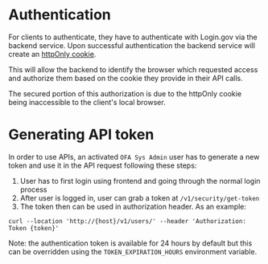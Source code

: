 # Authentication
For clients to authenticate, they have to authenticate with Login.gov via the backend service. Upon successful authentication the backend service will create an [httpOnly cookie](https://owasp.org/www-community/HttpOnly). 

 This will allow the backend to identify the browser which requested access and authorize them based on the cookie they provide in their API calls. 

 The secured portion of this authorization is due to the httpOnly cookie being inaccessible to the client's local browser. 

# Generating API token

In order to use APIs, an activated `OFA Sys Admin` user has to generate a new token and use it in the API request following these steps:
1. User has to first login using frontend and going through the normal login process
2. After user is logged in, user can grab a token at `/v1/security/get-token`
3. The token then can be used in authorization header. As an example:
   
```curl --location 'http://{host}/v1/users/' --header 'Authorization: Token {token}'```

Note: the authentication token is available for 24 hours by default but this can be overridden using the `TOKEN_EXPIRATION_HOURS` environment variable.  
